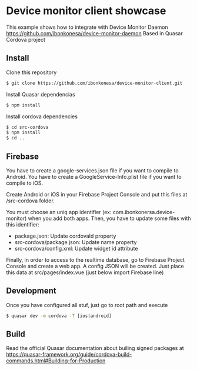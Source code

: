 # Device monitor client showcase

This example shows how to integrate with Device Monitor Daemon https://github.com/ibonkonesa/device-monitor-daemon
Based in Quasar Cordova project

## Install

Clone this repository

```sh
$ git clone https://github.com/ibonkonesa/device-monitor-client.git
```

Install Quasar dependencias

```sh
$ npm install
```

Install cordova dependencies

```sh
$ cd src-cordova 
$ npm install 
$ cd ..

```

## Firebase

You have to create a google-services.json file if you want to compile to Android.
You have to create a GoogleService-Info.plist file if you want to compile to iOS.

Create Android or iOS in your Firebase Project Console and put this files at /src-cordova folder.

You must choose an uniq app identifier (ex: com.ibonkonersa.device-monitor) when you add both apps. Then, you have to update some files with this identifier:

- package.json: Update cordovaId property
- src-cordova/package.json: Update name property
- src-cordova/config.xml: Update widget id attribute

Finally, in order to access to the realtime database, go to Firebase Project Console and create a web app. A config JSON will be created. Just place this data at src/pages/index.vue (just below import Firebase line)


## Development

Once you have configured all stuf, just go to root path and execute

```sh
$ quasar dev -m cordova -T [ios|android]
```

## Build

Read the official Quasar documentation about builing signed packages at https://quasar-framework.org/guide/cordova-build-commands.html#Building-for-Production



